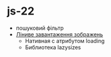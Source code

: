 # js-22

- пошуковий фільтр
- [Ліниве завантаження зображень](https://web.dev/native-lazy-loading/)
  - Нативная с атрибутом loading
  - Библиотека lazysizes
